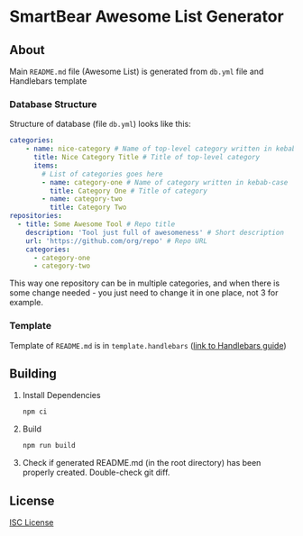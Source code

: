 # SmartBear Awesome List Generator

## About

Main `README.md` file (Awesome List) is generated from `db.yml` file and Handlebars template

### Database Structure

Structure of database (file `db.yml`) looks like this:

```yml
categories:
    - name: nice-category # Name of top-level category written in kebab-case
      title: Nice Category Title # Title of top-level category
      items:
        # List of categories goes here
        - name: category-one # Name of category written in kebab-case
          title: Category One # Title of category
        - name: category-two
          title: Category Two
repositories:
  - title: Some Awesome Tool # Repo title
    description: 'Tool just full of awesomeness' # Short description
    url: 'https://github.com/org/repo' # Repo URL
    categories:
      - category-one
      - category-two
```

This way one repository can be in multiple categories, and when there is some change needed - you just need to change it
in one place, not 3 for example.

### Template

Template of `README.md` is in `template.handlebars`
([link to Handlebars guide](https://handlebarsjs.com/guide/))

## Building

1. Install Dependencies

    ```sh
    npm ci
    ```

1. Build

    ```sh
    npm run build
    ```

1. Check if generated README.md (in the root directory) has been properly created. Double-check git diff.

## License

[ISC License](LICENSE)
